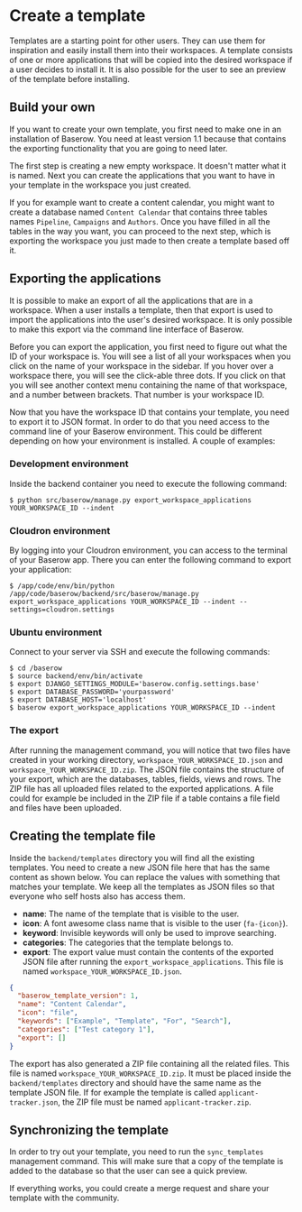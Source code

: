 # Create a template

Templates are a starting point for other users. They can use them for inspiration and
easily install them into their workspaces. A template consists of one or more applications 
that will be copied into the desired workspace if a user decides to install it. It is also
possible for the user to see an preview of the template before installing.

## Build your own

If you want to create your own template, you first need to make one in an installation
of  Baserow. You need at least version 1.1 because that contains the exporting
functionality that you are going to need later.

The first step is creating a new empty workspace. It doesn't matter what it is named. Next
you can create the applications that you want to have in your template in the workspace
you just created.

If you for example want to create a content calendar, you might want to create a
database named `Content Calendar` that contains three tables names `Pipeline`,
`Campaigns` and `Authors`. Once you have filled in all the tables in the way you want, 
you can proceed to the next step, which is exporting the workspace you just made to then
create a template based off it.

## Exporting the applications

It is possible to make an export of all the applications that are in a workspace. When a 
user installs a template, then that export is used to import the applications
into the user's desired workspace. It is only possible to make this export via the command 
line interface of Baserow.

Before you can export the application, you first need to figure out what the ID of your
workspace is. You will see a list of all your workspaces when you click on the name of your
workspace in the sidebar. If you hover over a workspace there, you will see the click-able
three  dots. If you click on that you will see another context menu containing the name
of that workspace, and a number between brackets. That number is your workspace ID.

Now that you have the workspace ID that contains your template, you need to export it to
JSON format. In order to do that you need access to the command line of your Baserow
environment. This could be different depending on how your environment is installed.
A couple of examples:

### Development environment

Inside the backend container you need to execute the following command:

```
$ python src/baserow/manage.py export_workspace_applications YOUR_WORKSPACE_ID --indent
```

### Cloudron environment

By logging into your Cloudron environment, you can access to the terminal of your
Baserow app. There you can enter the following command to export your application:

```
$ /app/code/env/bin/python /app/code/baserow/backend/src/baserow/manage.py export_workspace_applications YOUR_WORKSPACE_ID --indent --settings=cloudron.settings
```

### Ubuntu environment

Connect to your server via SSH and execute the following commands:

```
$ cd /baserow
$ source backend/env/bin/activate
$ export DJANGO_SETTINGS_MODULE='baserow.config.settings.base'
$ export DATABASE_PASSWORD='yourpassword'
$ export DATABASE_HOST='localhost'
$ baserow export_workspace_applications YOUR_WORKSPACE_ID --indent
```

### The export

After running the management command, you will notice that two files have created in
your working directory, `workspace_YOUR_WORKSPACE_ID.json` and `workspace_YOUR_WORKSPACE_ID.zip`. The
JSON file contains the structure of your export, which are the databases, tables,
fields, views and rows. The ZIP file has all uploaded files related to the exported
applications. A file could for example be included in the ZIP file if a table contains
a file field and files have been uploaded.

## Creating the template file

Inside the `backend/templates` directory you will find all the existing templates. You
need to create a new JSON file here that has the same content as shown below. You can 
replace the values with something that matches your template. We keep all the templates 
as JSON files so that everyone who self hosts also has access them.

* **name**: The name of the template that is visible to the user.
* **icon**: A font awesome class name that is visible to the user (`fa-{icon}`).
* **keyword**: Invisible keywords will only be used to improve searching.
* **categories**: The categories that the template belongs to.
* **export**: The export value must contain the contents of the exported JSON file
  after running the `export_workspace_applications`. This file is named
  `workspace_YOUR_WORKSPACE_ID.json`.

```json
{
  "baserow_template_version": 1,
  "name": "Content Calendar",
  "icon": "file",
  "keywords": ["Example", "Template", "For", "Search"],
  "categories": ["Test category 1"],
  "export": []
}
```

The export has also generated a ZIP file containing all the related files. This file is
named `workspace_YOUR_WORKSPACE_ID.zip`. It must be placed inside the `backend/templates`
directory and should have the same name as the template JSON file. If for example the
template is called `applicant-tracker.json`, the ZIP file must be named
`applicant-tracker.zip`.

## Synchronizing the template

In order to try out your template, you need to run the `sync_templates` management
command. This will make sure that a copy of the template is added to the database so
that the user can see a quick preview.

If everything works, you could create a merge request and share your template with the
community.
